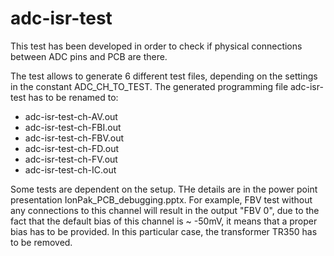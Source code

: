 # adc-isr-test

This test has been developed in order to check if physical connections 
between ADC pins and PCB are there. 

The test allows to generate 6 different test files, depending on the 
settings in the constant ADC_CH_TO_TEST. The generated programming
file adc-isr-test has to be renamed to:

- adc-isr-test-ch-AV.out
- adc-isr-test-ch-FBI.out
- adc-isr-test-ch-FBV.out
- adc-isr-test-ch-FD.out
- adc-isr-test-ch-FV.out
- adc-isr-test-ch-IC.out

Some tests are dependent on the setup. THe details are in the power
point presentation IonPak_PCB_debugging.pptx. For example, FBV test
without any connections to this channel will result in the output "FBV 0",
due to the fact that the default bias of this channel is ~ -50mV, it 
means that a proper bias has to be provided. In this particular case, the
transformer TR350 has to be removed.